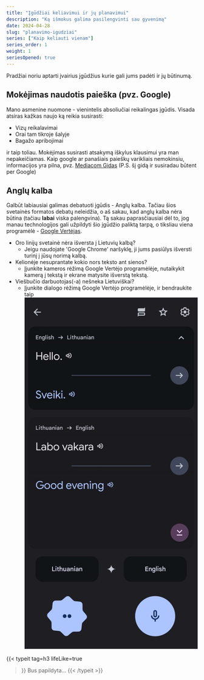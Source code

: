 ```yaml
---
title: "Įgūdžiai keliavimui ir jų planavimui"
description: "Ką išmokus galima pasilengvinti sau gyvenimą"
date: 2024-04-28
slug: "planavimo-igudziai"
series: ["Kaip keliauti vienam"]
series_order: 1
weight: 1
seriesOpened: true
---
```


Pradžiai noriu aptarti įvairius įgūdžius kurie gali jums padėti ir jų būtinumą.

## Mokėjimas naudotis paieška (pvz. Google)

Mano asmenine nuomone - vienintelis absoliučiai reikalingas įgūdis. Visada atsiras kažkas naujo ką reikia susirasti:
- Vizų reikalavimai
- Orai tam tikroje šalyje
- Bagažo apribojimai

ir taip toliau. Mokėjimas susirasti atsakymą iškylus klausimui yra man nepakeičiamas. 
Kaip google ar panašiais paieškų varikliais nemokinsiu, informacijos yra pilna, pvz. [Mediacom Gidas](https://www.mediacom.lt/naujienos/kaip-naudotis-google-patarimai-pokstai/) (P.S. šį gidą ir susiradau būtent per Google)

## Anglų kalba

Galbūt labiausiai galimas debatuoti įgūdis - Anglų kalba. Tačiau šios svetainės formatos debatų neleidžia, o aš sakau, kad anglų kalba nėra būtina (tačiau **labai** viska palengvina). Tą sakau paprasčiausiai dėl to, jog manau technologijos gali užpildyti šio įgūdžio paliktą tarpą, o tiksliau viena programėlė - [Google Vertėjas](https://translate.google.com/intl/lt/about/).
- Oro linijų svetainė nėra išversta į Lietuvių kalbą?
    - Jeigu naudojate 'Google Chrome' naršyklę, ji jums pasiūlys išversti turinį į jūsų norimą kalbą.
- Kelionėje nesuprantate kokio nors teksto ant sienos?
    - Įjunkite kameros rėžimą Google Vertėjo programėlėje, nutaikykit kamerą į tekstą ir ekrane matysite išverstą tekstą.
- Viešbučio darbuotojas(-a) nešneka Lietuviškai?
    - Įjunkite dialogo rėžimą Google Vertėjo programėlėje, ir bendraukite taip
    ![Google vertėjas](images/google-vertejas-dialogas.jpg)

{{< typeit 
  tag=h3
  lifeLike=true
>}}
Bus papildyta...
{{< /typeit >}}